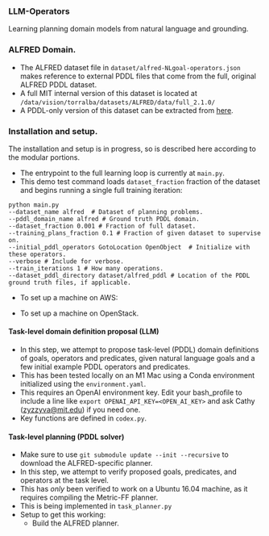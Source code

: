 ### LLM-Operators
Learning planning domain models from natural language and grounding.

### ALFRED Domain.
- The ALFRED dataset file in `dataset/alfred-NLgoal-operators.json` makes reference to external PDDL files that come from the full, original ALFRED PDDL dataset.
- A full MIT internal version of this dataset is located at `/data/vision/torralba/datasets/ALFRED/data/full_2.1.0/`
- A PDDL-only version of this dataset can be extracted from [here](https://drive.google.com/file/d/1sg8v1hf40Eu1K7hLGZ_LP5I-9N4zwLCU/view?usp=sharing).

### Installation and setup.
The installation and setup is in progress, so is described here according to the modular portions.

- The entrypoint to the full learning loop is currently at `main.py`.
- This demo test command loads `dataset_fraction` fraction of the dataset and begins running a single full training iteration: 
```
python main.py 
--dataset_name alfred  # Dataset of planning problems.
--pddl_domain_name alfred # Ground truth PDDL domain.
--dataset_fraction 0.001 # Fraction of full dataset.
--training_plans_fraction 0.1 # Fraction of given dataset to supervise on.
--initial_pddl_operators GotoLocation OpenObject  # Initialize with these operators.
--verbose # Include for verbose.
--train_iterations 1 # How many operations.
--dataset_pddl_directory dataset/alfred_pddl # Location of the PDDL ground truth files, if applicable.
```

- To set up a machine on AWS:


- To set up a machine on OpenStack.



#### Task-level domain definition proposal (LLM)
- In this step, we attempt to propose task-level (PDDL) domain definitions of goals, operators and predicates, given natural language goals and a few initial example PDDL operators and predicates.
- This has been tested locally on an M1 Mac using a Conda environment initialized using the `environment.yaml`.
- This requires an OpenAI environment key. Edit your bash_profile to include a line like `export OPENAI_API_KEY=<OPEN_AI_KEY>` and ask Cathy (zyzzyva@mit.edu) if you need one.
- Key functions are defined in `codex.py`.

#### Task-level planning (PDDL solver)
- Make sure to use `git submodule update --init --recursive` to download the ALFRED-specific planner.
- In this step, we attempt to verify proposed goals, predicates, and operators at the task level.
- This has *only* been verified to work on a Ubuntu 16.04 machine, as it requires compiling the Metric-FF planner.
- This is being implemented in `task_planner.py`
- Setup to get this working:
    - Build the ALFRED planner.



